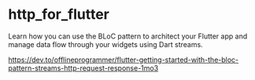 # http_for_flutter

Learn how you can use the BLoC pattern to architect your Flutter app and manage data flow through your widgets using Dart streams.

https://dev.to/offlineprogrammer/flutter-getting-started-with-the-bloc-pattern-streams-http-request-response-1mo3


